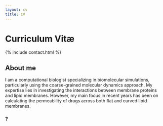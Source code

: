 ```yaml
---
layout: cv
title: CV
---
```


# Curriculum Vitæ

{% include contact.html %}

## About me

I am a computational biologist specializing in biomolecular simulations, particularly using the coarse-grained molecular dynamics approach. My expertise lies in investigating the interactions between membrane proteins and lipid membranes. However, my main focus in recent years has been on calculating the permeability of drugs across both flat and curved lipid membranes.

### ?


